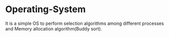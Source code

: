 # Operating-System
It is a simple OS to perform selection algorithms among different processes and Memory allocation algorithm(Buddy sort).
